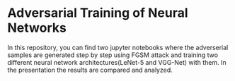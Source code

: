 # Adversarial Training of Neural Networks

In this repository, you can find two jupyter notebooks where the adverserial samples are generated step by step using FGSM attack and training two different neural network architectures(LeNet-5 and VGG-Net) with them. In the presentation the results are compared and analyzed. 
